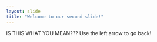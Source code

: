 ```yaml
---
layout: slide
title: "Welcome to our second slide!"
---
```

IS THIS WHAT YOU MEAN???
Use the left arrow to go back!

